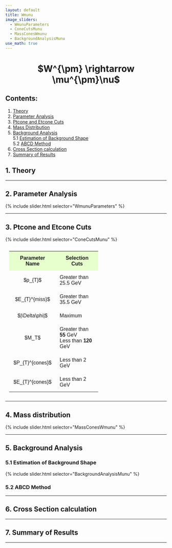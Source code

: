 ```yaml
---
layout: default
title: Wmunu
image_sliders:
  - WmunuParameters
  - ConeCutsMunu
  - MassConesWmunu
  - BackgroundAnalysisMunu
use_math: true
---
```

<style>

	table, th, td {
    padding: 12px;
    font-family: Arial, Helvetica, sans-serif;
	}

</style>

<center> <h1> $W^{\pm} \rightarrow \mu^{\pm}\nu$ </h1> </center>


## Contents:
1. [Theory](#1-theory)
2. [Parameter Analysis](#2-parameter-analysis)
3. [Ptcone and Etcone Cuts](#3-ptcone-and-etcone-cuts)
4. [Mass Distribution](#4-mass-distribution)
5. [Background Analysis](#5-background-analysis)<br>
	5.1 [Estimation of Background Shape](#51-estimation-of-background-shape)<br>
	5.2 [ABCD Method](#52-abcd-method)
6. [Cross Section calculation](#6-cross-section-calculation)
7. [Summary of Results](#7-summary-of-results)


## 1. Theory

---

## 2. Parameter Analysis


{% include slider.html selector="WmunuParameters" %}

---

## 3. Ptcone and Etcone Cuts


{% include slider.html selector="ConeCutsMunu" %}

<table style="width:60%" align="center">
  <tr>
    <th bgcolor="#e6ffcc">Parameter Name</th>
    <th bgcolor="#e6ffcc">Selection Cuts </th> 
  </tr>
                                               
  <tr>                                          
    <td align="center"> $p_{T}$ </td>
    <td> Greater than 25.5 GeV</td>
  </tr>

  <tr>                                          
    <td align="center"> $E_{T}^{miss}$ </td>
    <td> Greater than 35.5 GeV</td>
  </tr>

  <tr>                                          
    <td align="center"> $|\Delta\phi|$ </td>
    <td>Maximum</td>
  </tr>

  <tr>                                          
    <td align="center"> $M_T$ </td>
    <td> Greater than <b>55</b> GeV <br> Less than <b>120</b> GeV</td>
  </tr>

  <tr>                                          
    <td align="center"> $P_{T}^{cones}$ </td>
    <td> Less than 2 GeV</td>
  </tr>


  <tr>                                          
    <td align="center"> $E_{T}^{cones}$ </td>
    <td> Less than 2 GeV</td>
  </tr>

</table>

---

## 4. Mass distribution


{% include slider.html selector="MassConesWmunu" %}

---

## 5. Background Analysis

### 5.1 Estimation of Background Shape

{% include slider.html selector="BackgroundAnalysisMunu" %}

### 5.2 ABCD Method

---

## 6. Cross Section calculation

---

## 7. Summary of Results
---
